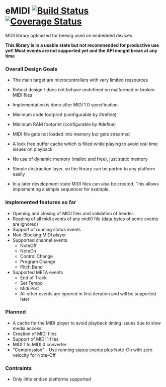 # eMIDI [![Build Status](https://travis-ci.org/coon42/eMIDI.svg?branch=master)](https://travis-ci.org/coon42/eMIDI) [![Coverage Status](https://coveralls.io/repos/github/coon42/eMIDI/badge.svg?branch=master)](https://coveralls.io/github/coon42/eMIDI?branch=master)

MIDI library optimized for beeing used on embedded devices

**This library is in a usable state but not recommended for productive use yet! Most events are not supported yet and the API meight break at any time**

### Overall Design Goals ###
  * The main target are microcontrollers with very limited ressources

  * Robust design / does not behave undefined on malformed or broken MIDI files
  * Implementation is done after MIDI 1.0 specification
  * Minimum code footprint (configurable by #define)
  * Minimum RAM footprint (configurable by #define)
  * MIDI file gets not loaded into memory but gets streamed
  * A lock free buffer cache which is filled while playing to avoid real time issues on playback
  * No use of dynamic memory (malloc and free), just static memory
  * Simple abstraction layer, so the library can be ported to any platform easily

  * In a later development state MIDI files can also be created. This allows implementing a
    simple sequencer for example.

### Implemented features so far ###

  * Opening and closing of MIDI files and validation of header.
  * Reading of all midi events of any midi0 file (data bytes of some events are ignored)
  * Support of running status events
  * Non-Blocking MIDI player
  * Supported channel events
    * NoteOff
    * NoteOn
    * Control Change
    * Program Change
    * Pitch Bend
  * Supported META events
    * End of Track
    * Set Tempo
    * Midi Port
    * All other events are ignored in first iteration and will be supported later

### Planned ###
  * A cache for the MIDI player to avoid playback timing issues due to slow media access
  * Creation of MIDI files
  * Support of MIDI 1 files
  * MIDI 1 to MIDI 0 converter
  * "Compression" - Use running status events plus Note-On with zero velocity for Note-Off

### Contraints ###
  * Only little endian platforms supported

